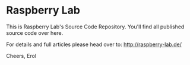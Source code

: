 Raspberry Lab
=============

This is Raspberry Lab's Source Code Repository. You'll find all published source code over here.

For details and full articles please head over to:
http://raspberry-lab.de/

Cheers,
Erol
